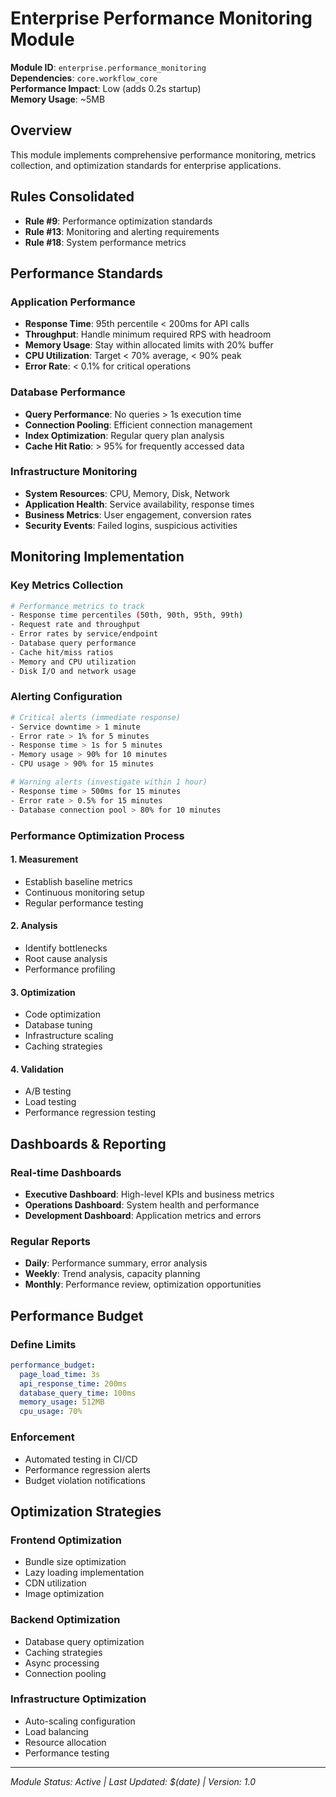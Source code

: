 # Enterprise Performance Monitoring Module

**Module ID**: `enterprise.performance_monitoring`  
**Dependencies**: `core.workflow_core`  
**Performance Impact**: Low (adds 0.2s startup)  
**Memory Usage**: ~5MB  

## Overview
This module implements comprehensive performance monitoring, metrics collection, and optimization standards for enterprise applications.

## Rules Consolidated
- **Rule #9**: Performance optimization standards
- **Rule #13**: Monitoring and alerting requirements
- **Rule #18**: System performance metrics

## Performance Standards

### Application Performance
- **Response Time**: 95th percentile < 200ms for API calls
- **Throughput**: Handle minimum required RPS with headroom
- **Memory Usage**: Stay within allocated limits with 20% buffer
- **CPU Utilization**: Target < 70% average, < 90% peak
- **Error Rate**: < 0.1% for critical operations

### Database Performance
- **Query Performance**: No queries > 1s execution time
- **Connection Pooling**: Efficient connection management
- **Index Optimization**: Regular query plan analysis
- **Cache Hit Ratio**: > 95% for frequently accessed data

### Infrastructure Monitoring
- **System Resources**: CPU, Memory, Disk, Network
- **Application Health**: Service availability, response times
- **Business Metrics**: User engagement, conversion rates
- **Security Events**: Failed logins, suspicious activities

## Monitoring Implementation

### Key Metrics Collection
```bash
# Performance metrics to track
- Response time percentiles (50th, 90th, 95th, 99th)
- Request rate and throughput
- Error rates by service/endpoint
- Database query performance
- Cache hit/miss ratios
- Memory and CPU utilization
- Disk I/O and network usage
```

### Alerting Configuration
```bash
# Critical alerts (immediate response)
- Service downtime > 1 minute
- Error rate > 1% for 5 minutes
- Response time > 1s for 5 minutes
- Memory usage > 90% for 10 minutes
- CPU usage > 90% for 15 minutes

# Warning alerts (investigate within 1 hour)
- Response time > 500ms for 15 minutes
- Error rate > 0.5% for 15 minutes
- Database connection pool > 80% for 10 minutes
```

### Performance Optimization Process

#### 1. Measurement
- Establish baseline metrics
- Continuous monitoring setup
- Regular performance testing

#### 2. Analysis
- Identify bottlenecks
- Root cause analysis
- Performance profiling

#### 3. Optimization
- Code optimization
- Database tuning
- Infrastructure scaling
- Caching strategies

#### 4. Validation
- A/B testing
- Load testing
- Performance regression testing

## Dashboards & Reporting

### Real-time Dashboards
- **Executive Dashboard**: High-level KPIs and business metrics
- **Operations Dashboard**: System health and performance
- **Development Dashboard**: Application metrics and errors

### Regular Reports
- **Daily**: Performance summary, error analysis
- **Weekly**: Trend analysis, capacity planning
- **Monthly**: Performance review, optimization opportunities

## Performance Budget

### Define Limits
```yaml
performance_budget:
  page_load_time: 3s
  api_response_time: 200ms
  database_query_time: 100ms
  memory_usage: 512MB
  cpu_usage: 70%
```

### Enforcement
- Automated testing in CI/CD
- Performance regression alerts
- Budget violation notifications

## Optimization Strategies

### Frontend Optimization
- Bundle size optimization
- Lazy loading implementation
- CDN utilization
- Image optimization

### Backend Optimization
- Database query optimization
- Caching strategies
- Async processing
- Connection pooling

### Infrastructure Optimization
- Auto-scaling configuration
- Load balancing
- Resource allocation
- Performance testing

---
*Module Status: Active | Last Updated: $(date) | Version: 1.0* 